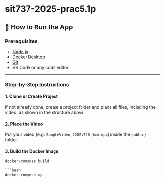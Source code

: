 # sit737-2025-prac5.1p

## 🚀 How to Run the App

### Prerequisites

- [Node.js](https://nodejs.org/)
- [Docker Desktop](https://www.docker.com/)
- [Git](https://git-scm.com/)
- VS Code or any code editor

---

### Step-by-Step Instructions

#### 1. Clone or Create Project

If not already done, create a project folder and place all files, including the video, as shown in the structure above.

#### 2. Place the Video

Put your video (e.g. `SampleVideo_1280x720_1mb.mp4`) inside the `public/` folder.

#### 3. Build the Docker Image

```bash
docker-compose build

```bash
docker-compose up
